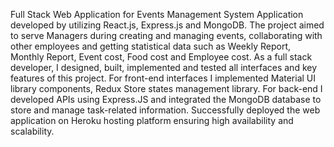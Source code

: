 Full Stack Web Application for Events Management System
Application developed by utilizing React.js, Express.js and MongoDB.
The project aimed to serve Managers during creating and managing events, collaborating with other employees and getting statistical data such as Weekly Report, Monthly Report, Event cost, Food cost and Employee cost.
 As a full stack developer, I designed, built, implemented and tested all interfaces and key features of this project. For front-end interfaces I implemented Material UI library components, Redux Store states management library. For back-end I developed APIs using Express.JS and integrated the MongoDB database to store and manage task-related information.
Successfully deployed the web application on Heroku hosting platform ensuring high availability and scalability.
